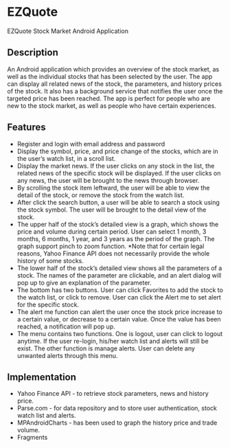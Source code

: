# EZQuote
EZQuote Stock Market Android Application

Description
-----------
An Android application which provides an overview of the stock market, as well as the individual stocks that has been 
selected by the user. The app can display all related news of the stock, the parameters, and history prices of the stock.
It also has a background service that notifies the user once the targeted price has been reached. The app is perfect for 
people who are new to the stock market, as well as people who have certain experiences.

## Features
+ Register and login with email address and password
+ Display the symbol, price, and price change of the stocks, which are in the user’s watch list, in a scroll list.
+ Display the market news. If the user clicks on any stock in the list, the related news of the specific stock will 
be displayed. If the user clicks on any news, the user will be brought to the news through browser.
+ By scrolling the stock item leftward, the user will be able to view the detail of the stock, or remove the stock 
from the watch list.
+ After click the search button, a user will be able to search a stock using the stock symbol. The user will be brought 
to the detail view of the stock.
+ The upper half of the stock’s detailed view is a graph, which shows the price and volume during certain period. 
User can select 1 month, 3 months, 6 months, 1 year, and 3 years as the period of the graph. The graph support 
pinch to zoom function. *Note that for certain legal reasons, Yahoo Finance API does not necessarily provide the 
whole history of some stocks.
+ The lower half of the stock’s detailed view shows all the parameters of a stock. The names of the parameter are 
clickable, and an alert dialog will pop up to give an explanation of the parameter.
+ The bottom has two buttons. User can click Favorites to add the stock to the watch list, or click to remove. User
can click the Alert me to set alert for the specific stock.
+ The alert me function can alert the user once the stock price increase to a certain value, or decrease to a certain 
value. Once the value has been reached, a notification will pop up. 
+ The menu contains two functions. One is logout, user can click to logout anytime. If the user re-login, his/her watch 
list and alerts will still be exist. The other function is manage alerts. User can delete any unwanted alerts through 
this menu.

## Implementation
+ Yahoo Finance API - to retrieve stock parameters, news and history price.
+ Parse.com - for data repository and to store user authentication, stock watch list and alerts.
+ MPAndroidCharts - has been used to graph the history price and trade volume.
+ Fragments

